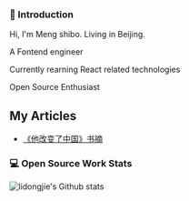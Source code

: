 ### 🙋 Introduction

Hi, I'm Meng shibo. Living in Beijing.

A Fontend engineer

Currently rearning React related technologies

Open Source Enthusiast

## My Articles

- [《他改变了中国》书摘 ](https://github.com/exposir/blog/issues/41)

### 💻 Open Source Work Stats

![lidongjie's Github stats](https://github-readme-stats.vercel.app/api?username=exposir&show_icons=true&theme=dark)


